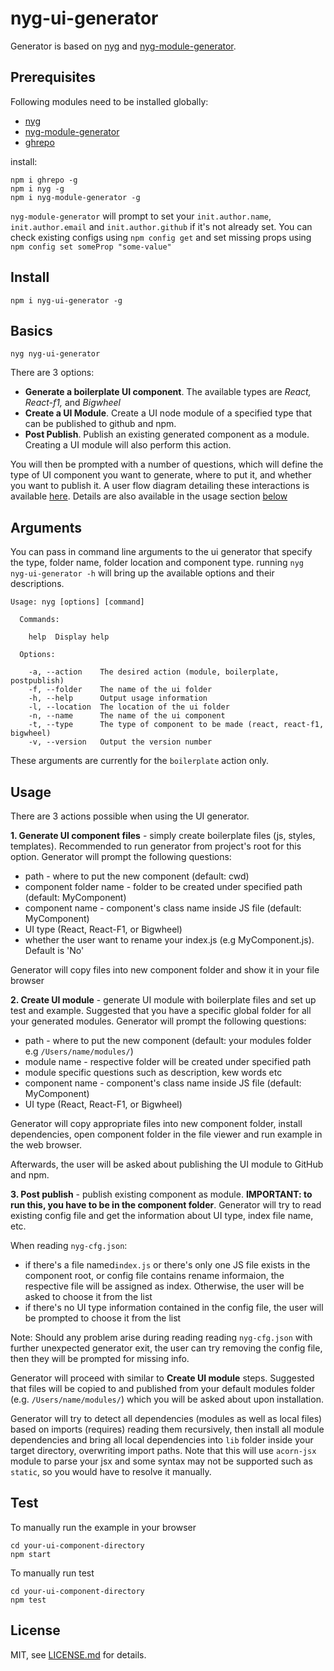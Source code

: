 # nyg-ui-generator
Generator is based on [nyg](https://www.npmjs.com/package/nyg) and [nyg-module-generator](https://www.npmjs.com/package/nyg-module-generator).

## Prerequisites

Following modules need to be installed globally:
* [nyg](https://www.npmjs.com/package/nyg) 
* [nyg-module-generator](https://www.npmjs.com/package/nyg-module-generator)
* [ghrepo](https://github.com/Jam3/ghrepo)

install:
```
npm i ghrepo -g
npm i nyg -g
npm i nyg-module-generator -g
```

`nyg-module-generator` will prompt to set your `init.author.name`, `init.author.email` and `init.author.github` if it's not already set. You can check existing configs using `npm config get` and set missing props using `npm config set someProp "some-value"`

## Install
```
npm i nyg-ui-generator -g
```

## Basics
```
nyg nyg-ui-generator
```

There are 3 options:

- **Generate a boilerplate UI component**. The available types are *React, React-f1,* and *Bigwheel*
- **Create a UI Module**. Create a UI node module of a specified type that can be published to github and npm.
- **Post Publish**. Publish an existing generated component as a module. Creating a UI module will also perform this action.

You will then be prompted with a number of questions, which will define the type of UI component you want to generate, where to put it, and whether you want to publish it. A user flow diagram detailing these interactions is available [here](https://docs.google.com/presentation/d/1Fc0p_LC4s2bE6acedVbCg13IkN-QMR0R24pfzfWTCUE/edit?ts=57b2198f#slide=id.g12acd49da1_0_14). Details are also available in the usage section [below](#usage)
 
## Arguments

You can pass in command line arguments to the ui generator that specify the type, folder name, folder location and component type. running `nyg nyg-ui-generator -h` will bring up the available options and their descriptions.

```shell
Usage: nyg [options] [command]
  
  Commands:
  
    help  Display help
  
  Options:
  
    -a, --action    The desired action (module, boilerplate, postpublish)
    -f, --folder    The name of the ui folder
    -h, --help      Output usage information
    -l, --location  The location of the ui folder
    -n, --name      The name of the ui component
    -t, --type      The type of component to be made (react, react-f1, bigwheel)
    -v, --version   Output the version number

``` 
These arguments are currently for the `boilerplate` action only.

## Usage

There are 3 actions possible when using the UI generator.

**1. Generate UI component files** - simply create boilerplate files (js, styles, templates). 
Recommended to run generator from project's root for this option.
Generator will prompt the following questions:
 * path - where to put the new component (default: cwd)
 * component folder name - folder to be created under specified path (default: MyComponent)
 * component name - component's class name inside JS file (default: MyComponent)
 * UI type (React, React-F1, or Bigwheel)
 * whether the user want to rename your index.js (e.g MyComponent.js). Default is 'No'
 
Generator will copy files into new component folder and show it in your file browser

**2. Create UI module** - generate UI module with boilerplate files and set up test and example. Suggested that you have a specific global folder for all your generated modules. 
Generator will prompt the following questions:
 * path - where to put the new component (default: your modules folder e.g `/Users/name/modules/`)
 * module name - respective folder will be created under specified path
 * module specific questions such as description, kew words etc
 * component name - component's class name inside JS file (default: MyComponent)
 * UI type (React, React-F1, or Bigwheel)
 
Generator will copy appropriate files into new component folder, install dependencies, open component folder in the file viewer and run example in the web browser.

Afterwards, the user will be asked about publishing the UI module to GitHub and npm.

**3. Post publish** - publish existing component as module. **IMPORTANT: to run this, you have to be in the component folder**. Generator will try to read existing config file and get the information about UI type, index file name, etc.
 
When reading `nyg-cfg.json`:
  * if there's a file named`index.js` or there's only one JS file exists in the component root, or config file contains rename informaion, the respective file will be assigned as index. Otherwise, the user will be asked to choose it from the list
  * if there's no UI type information contained in the config file, the user will be prompted to choose it from the list
 
Note: Should any problem arise during reading reading ```nyg-cfg.json``` with further unexpected generator exit, the user can try removing the config file, then they will be prompted for missing info.

Generator will proceed with similar to **Create UI module** steps. Suggested that files will be copied to and published from your default modules folder (e.g. `/Users/name/modules/`) which you will be asked about upon installation.

Generator will try to detect all dependencies (modules as well as local files) based on imports (requires) reading them recursively, then install all module dependencies and bring all local dependencies into ```lib``` folder inside your target directory, overwriting import paths. Note that this will use ```acorn-jsx``` module to parse your jsx and some syntax may not be supported such as ```static```, so you would have to resolve it manually.

## Test
To manually run the example in your browser
```
cd your-ui-component-directory
npm start
```

To manually run test
```
cd your-ui-component-directory
npm test
```

## License

MIT, see [LICENSE.md](http://github.com/Jam3/nyg-ui-generator/blob/master/LICENSE.md) for details.
